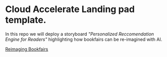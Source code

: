 # Cloud Accelerate Landing pad template.
In this repo we will deploy a storyboard *"Personalized Reccomendation Engine for Readers"* highlighting how bookfairs can be re-imagined with AI. 

[Reimaging Bookfairs](https://chipbaber.github.io/schoolastic_storyboard/#)

